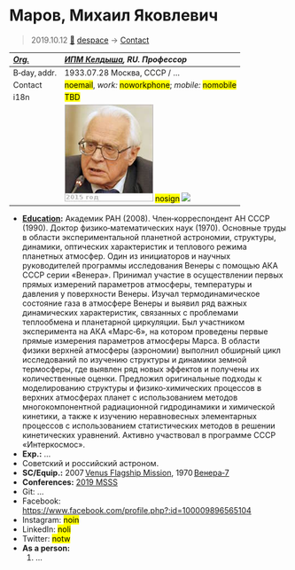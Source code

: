 # Маров, Михаил Яковлевич
> 2019.10.12 [🚀](../index/index.md) [despace](index.md) → [Contact](contact.md)

|*[Org.](contact.md)*|*[ИПМ Келдыша](zz_keldysh_ipm.md), RU. Профессор*|
|:--|:--|
|B‑day, addr.|1933.07.28 Москва, СССР / …|
|Contact|<mark>noemail</mark>, *work:* <mark>noworkphone</mark>; *mobile:* <mark>nomobile</mark>|
|i18n|<mark>TBD</mark>|
| |[![](f/contact/m/marov1_photo_thumb.jpg)](f/contact/m/marov1_photo.jpg) <mark>nosign</mark> [![](f/contact//1_sign_thumb.jpg)](f/contact//1_sign.png)|

   - **[Education](edu.md):** Академик РАН (2008). Член‑корреспондент АН СССР (1990). Доктор физико‑математических наук (1970). Основные труды в области экспериментальной планетной астрономии, структуры, динамики, оптических характеристик и теплового режима планетных атмосфер. Один из инициаторов и научных руководителей программы исследования Венеры с помощью АКА СССР серии «Венера». Принимал участие в осуществлении первых прямых измерений параметров атмосферы, температуры и давления у поверхности Венеры. Изучал термодинамическое состояние газа в атмосфере Венеры и выявил ряд важных динамических характеристик, связанных с проблемами теплообмена и планетарной циркуляции. Был участником эксперимента на АКА «Марс‑6», на котором проведены первые прямые измерения параметров атмосферы Марса. В области физики верхней атмосферы (аэрономии) выполнил обширный цикл исследований по изучению структуры и динамики земной термосферы, где выявлен ряд новых эффектов и получены их количественные оценки. Предложил оригинальные подходы к моделированию структуры и физико‑химических процессов в верхних атмосферах планет с использованием методов многокомпонентной радиационной гидродинамики и химической кинетики, а также к изучению неравновесных элементарных процессов с использованием статистических методов в решении кинетических уравнений. Активно участвовал в программе СССР «Интеркосмос».
   - **Exp.:** …
   - Советский и российский астроном.
   - **SC/Equip.:** 2007 [Venus Flagship Mission](venus_flagship_mission.md), 1970 [Венера‑7](venera_7.md)
   - **Conferences:** [2019 MSSS](msss_10.md)
   - Git: …
   - Facebook: <https://www.facebook.com/profile.php?:id=100009896565104>
   - Instagram: <mark>noin</mark>
   - LinkedIn: <mark>noli</mark>
   - Twitter: <mark>notw</mark>
   - **As a person:**
      1. …

